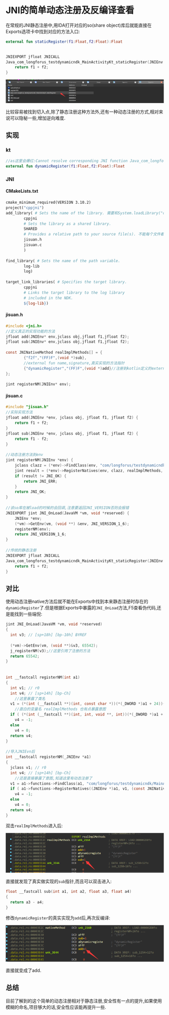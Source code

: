 # JNI的简单动态注册及反编译查看

在常规的JNI静态注册中,用IDA打开对应的so(share object)库后就能直接在Exports选项卡中找到对应的方法入口:

```kotlin
external fun staticRegister(f1:Float,f2:Float):Float
```

```c

JNIEXPORT jfloat JNICALL
Java_com_longforus_testdynamicndk_MainActivityKt_staticRegister(JNIEnv *env, jclass clazz, jfloat f1, jfloat f2) {
    return f1 + f2;
}
```

![image-20211117174409704](JNI的简单动态注册及反编译查看.assets/image-20211117174409704.png)

比较容易被找到切入点,除了静态注册这种方法外,还有一种动态注册的方式,相对来说可以隐秘一些,增加逆向难度.

## 实现

### kt

```kotlin
//as这里会爆红:Cannot resolve corresponding JNI function Java_com_longforus_testdynamicndk_MainActivityKt_dynamicRegister.  不用生成,不用处理
external fun dynamicRegister(f1:Float,f2:Float):Float
```

### JNI

#### CMakeLists.txt

```makefile
cmake_minimum_required(VERSION 3.10.2)
project("cppjni")
add_library( # Sets the name of the library. 需要和System.loadLibrary("cppjni")一致
        cppjni
        # Sets the library as a shared library.
        SHARED
        # Provides a relative path to your source file(s). 不能每个文件都要手动来这里加吧?那也太麻烦了
        jisuan.h
        jisuan.c
        )

find_library( # Sets the name of the path variable.
        log-lib
        log)

target_link_libraries( # Specifies the target library.
        cppjni
        # Links the target library to the log library
        # included in the NDK.
        ${log-lib})
```

#### jisuan.h

```c
#include <jni.h>
//定义真正的实现功能的方法
jfloat add(JNIEnv* env,jclass obj,jfloat f1,jfloat f2);
jfloat sub(JNIEnv* env,jclass obj,jfloat f1,jfloat f2);

const JNINativeMethod realImplMethods[] = {
        {"f2f","(FF)F",(void *)sub},
    	//external fun name,signature,真实实现的方法指针
        {"dynamicRegister","(FF)F",(void *)add}//注册到kotlin定义的external fun
};

jint registerNM(JNIEnv* env);
```

#### jisuan.c

```c
#include "jisuan.h"
//实际实现方法
jfloat add(JNIEnv *env, jclass obj, jfloat f1, jfloat f2) {
    return f1 + f2;
}
jfloat sub(JNIEnv *env, jclass obj, jfloat f1, jfloat f2) {
    return f1 - f2;
}

//动态注册方法到env
jint registerNM(JNIEnv *env) {
    jclass clazz = (*env)->FindClass(env, "com/longforus/testdynamicndk/MainActivityKt");
    jint result = (*env)->RegisterNatives(env, clazz, realImplMethods, sizeof(realImplMethods) / sizeof(realImplMethods[0]));
    if (result != JNI_OK) {
        return JNI_ERR;
    }
    return JNI_OK;
}

//该so库在被load的时候的会回调,注意要返回JNI_VERSION否则会报错
JNIEXPORT jint JNI_OnLoad(JavaVM *vm, void *reserved) {
    JNIEnv *env;
    (*vm)->GetEnv(vm, (void **) &env, JNI_VERSION_1_6);
    registerNM(env);
    return JNI_VERSION_1_6;
}

//传统的静态注册
JNIEXPORT jfloat JNICALL
Java_com_longforus_testdynamicndk_MainActivityKt_staticRegister(JNIEnv *env, jclass clazz, jfloat f1, jfloat f2) {
    return f1 + f2;
}
```

## 对比

使用动态注册native方法后就不能在Exports中找到本来静态注册时存在的`dynamicRegister`了.但是根据Exports中暴露的`JNI_OnLoad`方法,F5查看伪代码,还是能找到一些端倪:

```c
jint JNI_OnLoad(JavaVM *vm, void *reserved)
{
  int v3; // [sp+18h] [bp-10h] BYREF

  (*vm)->GetEnv(vm, (void **)&v3, 65542);
  j_registerNM(v3);//这里引用了注册的方法
  return 65542;
}


int __fastcall registerNM(int a1)
{
  int v1; // r0
  int v4; // [sp+14h] [bp-Ch]
  	//这里暴露了类名
  v1 = (*(int (__fastcall **)(int, const char *))(*(_DWORD *)a1 + 24))(a1,"com/longforus/testdynamicndk/MainActivityKt");
    //直白的变量名 realImplMethods 也有点暴露意图
  if ( (*(int (__fastcall **)(int, int, void **, int))(*(_DWORD *)a1 + 860))(a1, v1, &realImplMethods, 2) )
    v4 = -1;
  else
    v4 = 0;
  return v4;
}

//导入JNIEvn后
int __fastcall registerNM(_JNIEnv *a1)
{
  jclass v1; // r0
  int v4; // [sp+14h] [bp-Ch]
    //还是直接暴露了意图,知道这里有动态注册了
  v1 = a1->functions->FindClass(a1, "com/longforus/testdynamicndk/MainActivityKt");
  if ( a1->functions->RegisterNatives((JNIEnv *)a1, v1, (const JNINativeMethod *)&realImplMethods, 2) )
    v4 = -1;
  else
    v4 = 0;
  return v4;
}
```

双击`realImplMethods`进入后:

![image-20211117182348036](JNI的简单动态注册及反编译查看.assets/image-20211117182348036.png)

直接就发现了真实做实现的`sub`指针,而且可以双击进入:

```c
float __fastcall sub(int a1, int a2, float a3, float a4)
{
  return a3 - a4;
}
```

修改`dynamicRegister`的真实实现为`add`后,再次反编译:

![image-20211117182615848](JNI的简单动态注册及反编译查看.assets/image-20211117182615848.png)

直接就变成了add.



## 总结

目前了解到的这个简单的动态注册相对于静态注册,安全性有一点的提升,如果使用模糊的命名,项目够大的话,安全性应该能再提升一些.

